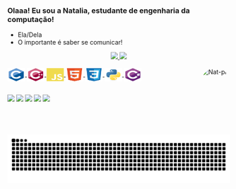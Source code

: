 ### Olaaa! Eu sou a Natalia, estudante de engenharia da computação! 

- Ela/Dela
- O importante é saber se comunicar!


<div align="center">
  <a href="https://github.com/natmartins99">
  <img height="180em" src="https://github-readme-stats.vercel.app/api?username=natmartins99&show_icons=true&theme=dracula&include_all_commits=true&count_private=true"/>
  <img height="180em" src="https://github-readme-stats.vercel.app/api/top-langs/?username=natmartins99&layout=compact&langs_count=7&theme=dracula"/>
</div>
  
  <div style="display: inline_block"><br>
  <img align="center" alt="Nat-C" height="30" width="40" src="https://raw.githubusercontent.com/devicons/devicon/master/icons/c/c-original.svg">
  <img align="center" alt="Nat-C++" height="30" width="40" src="https://raw.githubusercontent.com/devicons/devicon/master/icons/cplusplus/cplusplus-original.svg">
  <img align="center" alt="Nati-Js" height="30" width="40" src="https://raw.githubusercontent.com/devicons/devicon/master/icons/javascript/javascript-plain.svg">
  <img align="center" alt="Nat-HTML" height="30" width="40" src="https://raw.githubusercontent.com/devicons/devicon/master/icons/html5/html5-original.svg">
  <img align="center" alt="Nat-CSS" height="30" width="40" src="https://raw.githubusercontent.com/devicons/devicon/master/icons/css3/css3-original.svg">
  <img align="center" alt="Nat-Python" height="30" width="40" src="https://raw.githubusercontent.com/devicons/devicon/master/icons/python/python-original.svg">
  <img align="center" alt="Nat-Csharp" height="30" width="40" src="https://raw.githubusercontent.com/devicons/devicon/master/icons/csharp/csharp-original.svg">
  <img align="right" alt="Nat-pic" height="150" style="border-radius:50px;" src="https://cdn.discordapp.com/attachments/924449934386794539/924450482515222568/git.png">
</div>
  
  ##
  
 <div>
  <a href="https://www.facebook.com/natalia.martins.501598" target="_blank"><img src="https://img.shields.io/badge/Facebook-1877F2?style=for-the-badge&logo=facebook&logoColor=white" target="_blank"></a>
  <a href="https://twitter.com/nataliadias76" target="_blank"><img src="https://img.shields.io/badge/Twitter-1DA1F2?style=for-the-badge&logo=twitter&logoColor=white" target="_blank"></a>
  <a href="https://www.linkedin.com/in/natalia-martins-b82950198?lipi=urn%3Ali%3Apage%3Ad_flagship3_profile_view_base_contact_details%3BflXXdfnlS%2BCyJtcj8HNEgg%3D%3D" target="_blank"><img src="https://img.shields.io/badge/-LinkedIn-%230077B5?style=for-the-badge&logo=linkedin&logoColor=white" target="_blank"></a> 
 <a href="https://t.me/Natmdiass" target="_blank"><img src="https://img.shields.io/badge/Telegram-2CA5E0?style=for-the-badge&logo=telegram&logoColor=white" target="_blank"></a> 
  <a href = "mailto:contatonat.mds6@gmail.com"><img src="https://img.shields.io/badge/-Gmail-%23333?style=for-the-badge&logo=gmail&logoColor=white" target="_blank"></a>
   
  ![Snake animation](https://github.com/natmartins99/natmartins99/blob/output/github-contribution-grid-snake.svg)
   
 </div>
